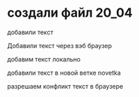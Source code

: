 ﻿# создали файл 20_04

добавили текст

Добавили текст через вэб браузер

добавим текст локально

добавили текст в новой ветке novetka

разрешаем конфликт текст в браузере

